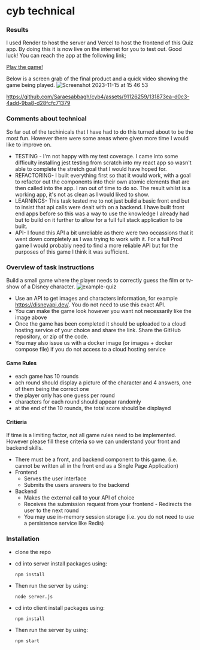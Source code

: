 # cyb technical

### Results

I used Render to host the server and Vercel to host the frontend of this Quiz app. By doing this it is now live on the internet for you to test out. Good luck!
You can reach the app at the following link;

<a href="https://cyb4.vercel.app/" target="_blank">Play the game!</a>

Below is a screen grab of the final product and a quick video showing the game being played.
![Screenshot 2023-11-15 at 15 46 53](https://github.com/Saraesabbagh/cyb4/assets/91126259/0b7fd3d4-1adc-4da8-af0f-13cf8f2bdd87)

https://github.com/Saraesabbagh/cyb4/assets/91126259/131873ea-d0c3-4add-9ba8-d28fcfc71379

### Comments about technical

So far out of the techinicals that I have had to do this turned about to be the most fun. However there were some areas where given more time I would like to improve on.

- TESTING - I'm not happy with my test coverage. I came into some difficulty installing jest testing from scratch into my react app so wasn't able to complete the stretch goal that I would have hoped for.
- REFACTORING- I built everything first so that it would work, with a goal to refactor out the components into their own atomic elements that are then called into the app. I ran out of time to do so. The result whilst is a working app, it's not as clean as I would liked to show.
- LEARNINGS- This task tested me to not just build a basic front end but to insist that api calls were dealt with on a backend. I have built front end apps before so this was a way to use the knowledge I already had but to build on it further to allow for a full full stack application to be built.
- API- I found this API a bit unreliable as there were two occassions that it went down completely as I was trying to work with it. For a full Prod game I would probably need to find a more reliable API but for the purposes of this game I think it was sufficient. 

### Overview of task instructions

Build a small game where the player needs to correctly guess the film or tv-show of a
Disney character.
![example-quiz](https://github.com/Saraesabbagh/cyb4/assets/91126259/ca918e8e-493e-42c8-a00c-95eace530aa0)

- Use an API to get images and characters information, for example
  https://disneyapi.dev/. You do not need to use this exact API.
- You can make the game look however you want not necessarily like the image above
- Once the game has been completed it should be uploaded to a cloud hosting service
  of your choice and share the link. Share the GitHub repository, or zip of the code.
- You may also issue us with a docker image (or images + docker compose file)
  if you do not access to a cloud hosting service

#### Game Rules

- each game has 10 rounds
- ach round should display a picture of the character and 4 answers, one of them
  being the correct one
- the player only has one guess per round
- characters for each round should appear randomly
- at the end of the 10 rounds, the total score should be displayed

#### Critieria

If time is a limiting factor, not all game rules need to be implemented. However please fill
these criteria so we can understand your front and backend skills.

- There must be a front, and backend component to this game. (i.e. cannot be written
  all in the front end as a Single Page Application)
- Frontend
  - Serves the user interface
  - Submits the users answers to the backend
- Backend
  - Makes the external call to your API of choice
  - Receives the submission request from your frontend - Redirects the user to the next round
  - You may use in-memory session storage (i.e. you do not need to use a
    persistence service like Redis)

### Installation

- clone the repo
- cd into server install packages using:
  ```
  npm install
  ```
- Then run the server by using:

  ```
  node server.js
  ```

- cd into client install packages using:
  ```
  npm install
  ```
- Then run the server by using:

  ```
  npm start
  ```
